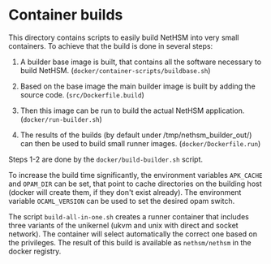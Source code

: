 # Container builds

This directory contains scripts to easily build NetHSM into very small containers. To achieve that the build is done in several steps:

1. A builder base image is built, that contains all the software necessary to
build NetHSM. (`docker/container-scripts/buildbase.sh`)

2. Based on the base image the main builder image is built by adding the source
code. (`src/Dockerfile.build`)

3. Then this image can be run to build the actual NetHSM application.
(`docker/run-builder.sh`)

4. The results of the builds (by default under /tmp/nethsm_builder_out/) can then be used to build small runner images. (`docker/Dockerfile.run`)

Steps 1-2 are done by the `docker/build-builder.sh` script.

To increase the build time significantly, the environment variables `APK_CACHE`
and `OPAM_DIR` can be set, that point to cache directories on the building host
(docker will create them, if they don't exist already). The environment variable
`OCAML_VERSION` can be used to set the desired opam switch.

The script `build-all-in-one.sh` creates a runner container that includes three
variants of the unikernel (ukvm and unix with direct and socket network). The
container will select automatically the correct one based on the privileges. The
result of this build is available as `nethsm/nethsm` in the docker registry.
